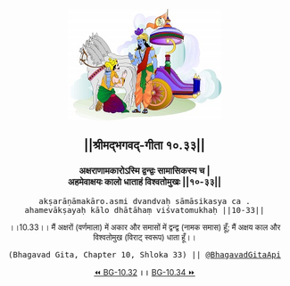<center><img src="../../asset/BG.png" alt="#API #bhagavadgitaapi #slok #nodejs #js #api #gitaapi #krishna #hinduism #vedic #ISKCON #shreemadbhagavadgita #technology"/>
<h2>||श्रीमद्‍भगवद्‍-गीता १०.३३||</h2>
<h3>अक्षराणामकारोऽस्मि द्वन्द्वः सामासिकस्य च |<br/>अहमेवाक्षयः कालो धाताहं विश्वतोमुखः ||१०-३३||</h3>
<pre>akṣarāṇāmakāro.asmi dvandvaḥ sāmāsikasya ca .<br/>ahamevākṣayaḥ kālo dhātāhaṃ viśvatomukhaḥ ||10-33||</pre>
<p>।।10.33।। मैं अक्षरों (वर्णमाला) में अकार और समासों में द्वन्द्व (नामक समास) हूँ; मैं अक्षय काल और विश्वतोमुख (विराट् स्वरूप) धाता हूँ।।</p>
<pre>(Bhagavad Gita, Chapter 10, Shloka 33) || <a href="https://twitter.com/bhagavadgitaapi">@BhagavadGitaApi</a></pre><a href="../../10/32">⏪  BG-10.32</a><b>        ।।        </b><a href="../../10/34">BG-10.34  ⏩</a></center></center>
